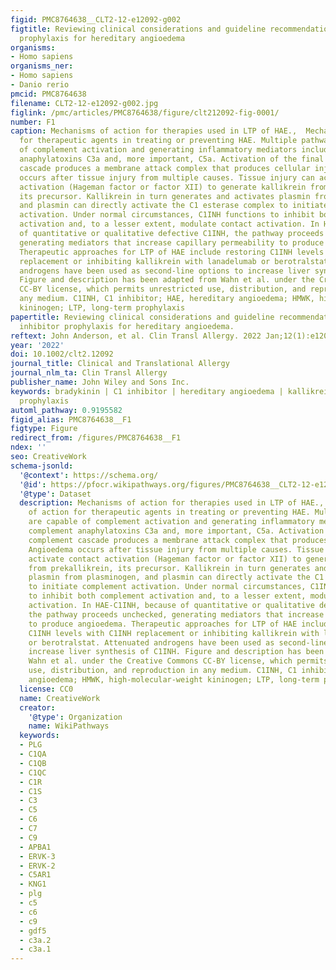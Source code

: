 ```yaml
---
figid: PMC8764638__CLT2-12-e12092-g002
figtitle: Reviewing clinical considerations and guideline recommendations of C1 inhibitor
  prophylaxis for hereditary angioedema
organisms:
- Homo sapiens
organisms_ner:
- Homo sapiens
- Danio rerio
pmcid: PMC8764638
filename: CLT2-12-e12092-g002.jpg
figlink: /pmc/articles/PMC8764638/figure/clt212092-fig-0001/
number: F1
caption: Mechanisms of action for therapies used in LTP of HAE.,  Mechanisms of action
  for therapeutic agents in treating or preventing HAE. Multiple pathways are capable
  of complement activation and generating inflammatory mediators including complement
  anaphylatoxins C3a and, more important, C5a. Activation of the final complement
  cascade produces a membrane attack complex that produces cellular injury. Angioedema
  occurs after tissue injury from multiple causes. Tissue injury can activate contact
  activation (Hageman factor or factor XII) to generate kallikrein from prekallikrein,
  its precursor. Kallikrein in turn generates and activates plasmin from plasminogen,
  and plasmin can directly activate the C1 esterase complex to initiate complement
  activation. Under normal circumstances, C1INH functions to inhibit both complement
  activation and, to a lesser extent, modulate contact activation. In HAE‐C1INH, because
  of quantitative or qualitative defective C1INH, the pathway proceeds unchecked,
  generating mediators that increase capillary permeability to produce angioedema.
  Therapeutic approaches for LTP of HAE include restoring C1INH levels with C1INH
  replacement or inhibiting kallikrein with lanadelumab or berotralstat. Attenuated
  androgens have been used as second‐line options to increase liver synthesis of C1INH.
  Figure and description has been adapted from Wahn et al. under the Creative Commons
  CC‐BY license, which permits unrestricted use, distribution, and reproduction in
  any medium. C1INH, C1 inhibitor; HAE, hereditary angioedema; HMWK, high‐molecular‐weight
  kininogen; LTP, long‐term prophylaxis
papertitle: Reviewing clinical considerations and guideline recommendations of C1
  inhibitor prophylaxis for hereditary angioedema.
reftext: John Anderson, et al. Clin Transl Allergy. 2022 Jan;12(1):e12092.
year: '2022'
doi: 10.1002/clt2.12092
journal_title: Clinical and Translational Allergy
journal_nlm_ta: Clin Transl Allergy
publisher_name: John Wiley and Sons Inc.
keywords: bradykinin | C1 inhibitor | hereditary angioedema | kallikrein | long‐term
  prophylaxis
automl_pathway: 0.9195582
figid_alias: PMC8764638__F1
figtype: Figure
redirect_from: /figures/PMC8764638__F1
ndex: ''
seo: CreativeWork
schema-jsonld:
  '@context': https://schema.org/
  '@id': https://pfocr.wikipathways.org/figures/PMC8764638__CLT2-12-e12092-g002.html
  '@type': Dataset
  description: Mechanisms of action for therapies used in LTP of HAE.,  Mechanisms
    of action for therapeutic agents in treating or preventing HAE. Multiple pathways
    are capable of complement activation and generating inflammatory mediators including
    complement anaphylatoxins C3a and, more important, C5a. Activation of the final
    complement cascade produces a membrane attack complex that produces cellular injury.
    Angioedema occurs after tissue injury from multiple causes. Tissue injury can
    activate contact activation (Hageman factor or factor XII) to generate kallikrein
    from prekallikrein, its precursor. Kallikrein in turn generates and activates
    plasmin from plasminogen, and plasmin can directly activate the C1 esterase complex
    to initiate complement activation. Under normal circumstances, C1INH functions
    to inhibit both complement activation and, to a lesser extent, modulate contact
    activation. In HAE‐C1INH, because of quantitative or qualitative defective C1INH,
    the pathway proceeds unchecked, generating mediators that increase capillary permeability
    to produce angioedema. Therapeutic approaches for LTP of HAE include restoring
    C1INH levels with C1INH replacement or inhibiting kallikrein with lanadelumab
    or berotralstat. Attenuated androgens have been used as second‐line options to
    increase liver synthesis of C1INH. Figure and description has been adapted from
    Wahn et al. under the Creative Commons CC‐BY license, which permits unrestricted
    use, distribution, and reproduction in any medium. C1INH, C1 inhibitor; HAE, hereditary
    angioedema; HMWK, high‐molecular‐weight kininogen; LTP, long‐term prophylaxis
  license: CC0
  name: CreativeWork
  creator:
    '@type': Organization
    name: WikiPathways
  keywords:
  - PLG
  - C1QA
  - C1QB
  - C1QC
  - C1R
  - C1S
  - C3
  - C5
  - C6
  - C7
  - C9
  - APBA1
  - ERVK-3
  - ERVK-2
  - C5AR1
  - KNG1
  - plg
  - c5
  - c6
  - c9
  - gdf5
  - c3a.2
  - c3a.1
---
```

